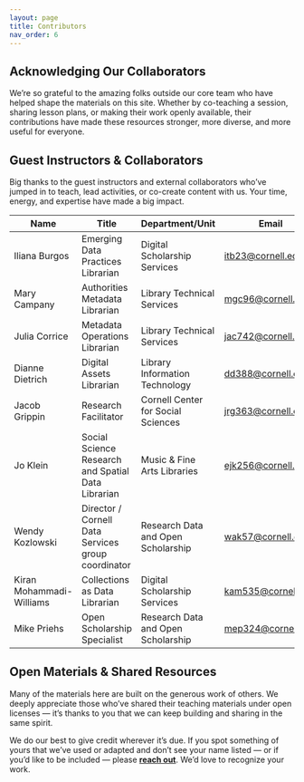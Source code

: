 ```yaml
---
layout: page
title: Contributors
nav_order: 6
---
```


## Acknowledging Our Collaborators

We’re so grateful to the amazing folks outside our core team who have helped shape the materials on this site. Whether by co-teaching a session, sharing lesson plans, or making their work openly available, their contributions have made these resources stronger, more diverse, and more useful for everyone.

## Guest Instructors & Collaborators <br>
Big thanks to the guest instructors and external collaborators who’ve jumped in to teach, lead activities, or co-create content with us. Your time, energy, and expertise have made a big impact.

| Name | Title | Department/Unit | Email | Workshop(s) |
|------|-------|-----------------|-------|-------------|
| Iliana Burgos | Emerging Data Practices Librarian | Digital Scholarship Services | itb23@cornell.edu |  |
| Mary Campany | Authorities Metadata Librarian | Library Technical Services | mgc96@cornell.edu |  |
| Julia Corrice | Metadata Operations Librarian | Library Technical Services | jac742@cornell.edu |  |
| Dianne Dietrich | Digital Assets Librarian | Library Information Technology | dd388@cornell.edu |  |
| Jacob Grippin | Research Facilitator | Cornell Center for Social Sciences | jrg363@cornell.edu |  |
| Jo Klein | Social Science Research and Spatial Data Librarian | Music & Fine Arts Libraries | ejk256@cornell.edu |  |
| Wendy Kozlowski | Director / Cornell Data Services group coordinator | Research Data and Open Scholarship | wak57@cornell.edu |  |
| Kiran Mohammadi-Williams | Collections as Data Librarian | Digital Scholarship Services | kam535@cornell.edu |  |
| Mike Priehs | Open Scholarship Specialist | Research Data and Open Scholarship | mep324@cornell.edu |  |



## Open Materials & Shared Resources <br>
Many of the materials here are built on the generous work of others. We deeply appreciate those who’ve shared their teaching materials under open licenses — it’s thanks to you that we can keep building and sharing in the same spirit.


We do our best to give credit wherever it’s due. If you spot something of yours that we’ve used or adapted and don’t see your name listed — or if you’d like to be included — please **[reach out](open-scholarship@cornell.edu)**. We’d love to recognize your work.
